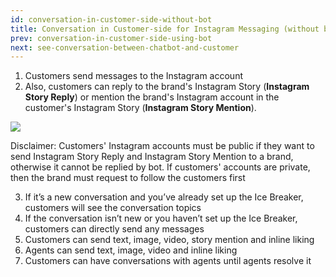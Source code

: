 ```yaml
---
id: conversation-in-customer-side-without-bot
title: Conversation in Customer-side for Instagram Messaging (without bot)
prev: conversation-in-customer-side-using-bot
next: see-conversation-between-chatbot-and-customer
---
```


1. Customers send messages to the Instagram account
2. Also, customers can reply to the brand's Instagram Story (**Instagram Story Reply**) or mention the brand's Instagram account in the customer's Instagram Story (**Instagram Story Mention**).

 <div className="info">
     <img className="borderless" src="/assets/images/icon-info.svg" />
     <p>
     Disclaimer: Customers' Instagram accounts must be public if they want to send Instagram Story Reply and Instagram Story Mention to a brand, otherwise it cannot be replied by bot. If customers' accounts are private, then the brand must request to follow the customers first
     </p>
 </div>

3. If it’s a new conversation and you’ve already set up the Ice Breaker, customers will see the conversation topics
4. If the conversation isn’t new or you haven’t set up the Ice Breaker, customers can directly send any messages
5. Customers can send text, image, video, story mention and inline liking
6. Agents can send text, image, video and inline liking
7. Customers can have conversations with agents until agents resolve it

